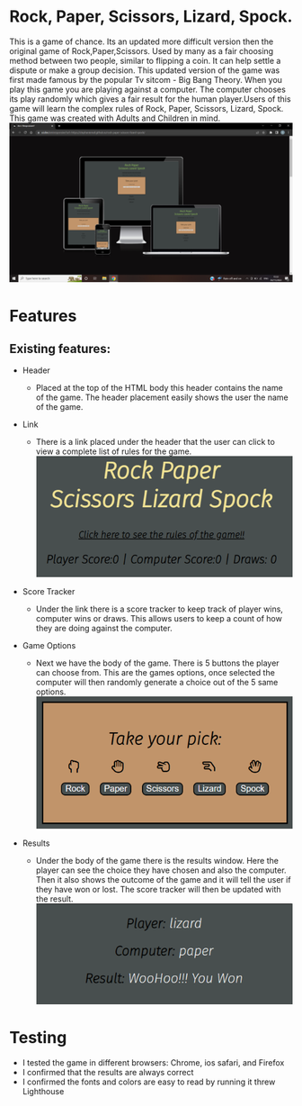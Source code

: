 # Rock, Paper, Scissors, Lizard, Spock.
This is a game of chance. Its an updated more difficult version then the original game of Rock,Paper,Scissors. Used by many as a fair choosing method between two people, similar to flipping a coin. It can help settle a dispute or make a group decision. This updated version of the game was first made famous by the popular Tv sitcom - Big Bang Theory.
When you play this game you are playing against a computer. The computer chooses its play randomly which gives a fair result for the human player.Users of this game will learn the complex rules of Rock, Paper, Scissors, Lizard, Spock. This game was created with Adults and Children in mind.
![AmiResponsiveImage](/assets/readme_images/amiresp.png)

# Features
## Existing features:
* Header
    * Placed at the top of the HTML body this header contains the name of the game. The header placement easily shows the user the name of the game.

* Link 
    * There is a link placed under the header that the user can click to view a complete list of rules for the game.
    ![score and link](assets/readme_images/score.png)
* Score Tracker
    * Under the link there is a score tracker to keep track of player wins, computer wins or draws. This allows users to keep a count of how they are doing against the computer.

* Game Options
    * Next we have the body of the game. There is 5 buttons the player can choose from. This are the games options, once selected the computer will then randomly generate a choice out of the 5 same options.
    ![body](assets/readme_images/body.png)

* Results
    * Under the body of the game there is the results window. Here the player can see the choice they have chosen and also the computer. Then it also shows the outcome of the game and it will tell the user if they have won or lost. The score tracker will then be updated with the result.
    ![result](assets/readme_images/results.png)

# Testing
* I tested the game in different browsers: Chrome, ios safari, and Firefox
* I confirmed that the results are always correct
* I confirmed the fonts and colors are easy to read by running it threw Lighthouse